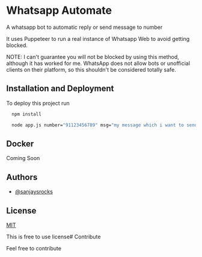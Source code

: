 # Whatsapp Automate

A whatsapp bot to automatic reply or send message to number

It uses Puppeteer to run a real instance of Whatsapp Web to avoid getting blocked.

NOTE: I can't guarantee you will not be blocked by using this method, although it has worked for me. WhatsApp does not allow bots or unofficial clients on their platform, so this shouldn't be considered totally safe.

## Installation and Deployment

To deploy this project run

```bash
  npm install
```


```bash
  node app.js number="91123456789" msg="my message which i want to send to number"
```

## Docker
Coming Soon
## Authors

- [@sanjaysrocks](https://www.github.com/sanjaysrocks)

## License

[MIT](https://choosealicense.com/licenses/mit/)

This is free to use license# Contribute

Feel free to contribute 
